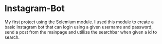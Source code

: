 # Instagram-Bot
My first project using the Selemium module.  I used this module to create a basic Instagram bot that can login using a given username and password, send a post from the mainpage and utillize the searchbar when given a id to search.
